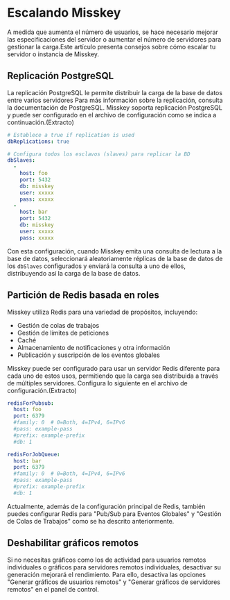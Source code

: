 # Escalando Misskey

A medida que aumenta el número de usuarios, se hace necesario mejorar las especificaciones del servidor o aumentar el número de servidores para gestionar la carga.Este artículo presenta consejos sobre cómo escalar tu servidor o instancia de Misskey.

## Replicación PostgreSQL

La replicación PostgreSQL le permite distribuir la carga de la base de datos entre varios servidores
Para más información sobre la replicación, consulta la documentación de PostgreSQL.
Misskey soporta replicación PostgreSQL y puede ser configurado en el archivo de configuración como se indica a continuación.(Extracto)

```yml
# Establece a true if replication is used
dbReplications: true

# Configura todos los esclavos (slaves) para replicar la BD
dbSlaves:
  -
    host: foo 
    port: 5432
    db: misskey
    user: xxxxx
    pass: xxxxx
  -
    host: bar
    port: 5432
    db: misskey
    user: xxxxx
    pass: xxxxx
```

Con esta configuración, cuando Misskey emita una consulta de lectura a la base de datos, seleccionará aleatoriamente réplicas de la base de datos de los `dbSlaves` configurados y enviará la consulta a uno de ellos, distribuyendo así la carga de la base de datos.

## Partición de Redis basada en roles

Misskey utiliza Redis para una variedad de propósitos, incluyendo:

- Gestión de colas de trabajos
- Gestión de límites de peticiones
- Caché
- Almacenamiento de notificaciones y otra información
- Publicación y suscripción de los eventos globales

Misskey puede ser configurado para usar un servidor Redis diferente para cada uno de estos usos, permitiendo que la carga sea distribuida a través de múltiples  servidores.
Configura lo siguiente en el archivo de configuración.(Extracto)

```yml
redisForPubsub:
  host: foo
  port: 6379
  #family: 0  # 0=Both, 4=IPv4, 6=IPv6
  #pass: example-pass
  #prefix: example-prefix
  #db: 1

redisForJobQueue:
  host: bar
  port: 6379
  #family: 0  # 0=Both, 4=IPv4, 6=IPv6
  #pass: example-pass
  #prefix: example-prefix
  #db: 1
```

Actualmente, además de la configuración principal de Redis, también puedes configurar Redis para "Pub/Sub para Eventos Globales" y "Gestión de Colas de Trabajos" como se ha descrito anteriormente.

## Deshabilitar gráficos remotos

Si no necesitas gráficos como los de actividad para usuarios remotos individuales o gráficos para servidores remotos individuales, desactivar su generación mejorará el rendimiento.
Para ello, desactiva las opciones "Generar gráficos de usuarios remotos" y "Generar gráficos de servidores remotos" en el panel de control.
